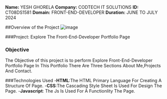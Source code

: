 **Name:** YESH GHORELA
**Company:** CODTECH IT SOLUTIONS
**ID:** CT08DS1581
**Domain:** FRONT-END-DEVELOPER
**Duration:** JUNE TO JULY 2024

##Overview of the Project
![image](https://github.com/yeshkumawat/CodTech-Task1/assets/154338606/88037393-3271-40e7-a7e9-ead1ca339dec)


###Project: Explore The Front-End-Developer Portfolio Page

### Objective
The Objective of this project is to perform Explore Front-End-Developer Portfolio Page In This Portfolio There Are Three Sections  About Me,Projects And Contact.

###Technologies Used
-**HTML**:The HTML Primary Language For Creating A Structure Of Page.
-**CSS**:The Cascading Style Sheet Is Used For Design The Page.
-**Javascript**: The Js Is  Used For A Functionlity The Page.
